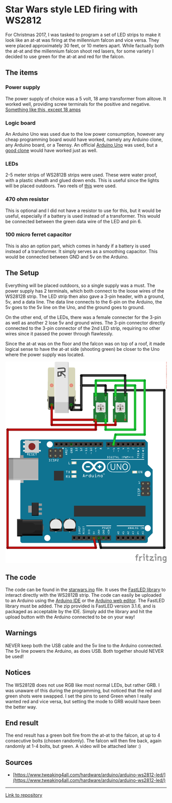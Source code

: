 # Star Wars style LED firing with WS2812

For Christmas 2017, I was tasked to program a set of LED strips to make it look like an at-at was firing at the millennium falcon and vice versa. They were placed approximately 30 feet, or 10 meters apart. While factually both the at-at and the millennium falcon shoot red lasers, for some variety I decided to use green for the at-at and red for the falcon.

## The items

### Power supply

The power supply of choice was a 5 volt, 18 amp transformer from alitove. It worked well, providing screw terminals for the positive and negative. [Something like this, except 18 amps](https://www.amazon.com/ALITOVE-Adapter-Converter-Charger-5-5x2-1mm/dp/B01M0KLECZ/ref=cm_cr_arp_d_product_top?ie=UTF8)

### Logic board

An Arduino Uno was used due to the low power consumption, however any cheap programming board would have worked, namely any Arduino clone, any Arduino board, or a Teensy. An official [Arduino Uno](https://www.amazon.com/Arduino-Uno-R3-Microcontroller-A000066/dp/B008GRTSV6/ref=sr_1_4?ie=UTF8&qid=1512700508&sr=8-4) was used, but a [good clone](https://www.amazon.com/Elegoo-Board-ATmega328P-ATMEGA16U2-Arduino/dp/B01EWOE0UU/ref=sr_1_3?ie=UTF8&qid=1512700508&sr=8-3&keywords=arduino+uno) would have worked just as well.

### LEDs

2-5 meter strips of WS2812B strips were used. These were water proof, with a plastic sheath and glued down ends. This is useful since the lights will be placed outdoors. Two reels of [this](https://www.amazon.com/dp/B018X04ES2/ref=psdc_11974311_t1_B00ZHB9M6A) were used.

### 470 ohm resistor

This is optional and I did not have a resistor to use for this, but it would be useful, especially if a battery is used instead of a transformer. This would be connected between the green data wire of the LED and pin 6.

### 100 micro ferret capacitor

This is also an option part, which comes in handy if a battery is used instead of a transformer. It simply serves as a smoothing capacitor. This would be connected between GND and 5v on the Arduino.

## The Setup

Everything will be placed outdoors, so a single supply was a must. The power supply has 2 terminals, which both connect to the loose wires of the WS2812B strip. The LED strip then also gave a 3-pin header, with a ground, 5v, and a data line. The data line connects to the 6-pin on the Arduino, the 5v goes to the 5v line on the Uno, and the ground goes to ground.

On the other end, of the LEDs, there was a female connecter for the 3-pin as well as another 2 lose 5v and ground wires. The 3-pin connector directly connected to the 3-pin connector of the 2nd LED strip, requiring no other wires since it passed the power through flawlessly.

Since the at-at was on the floor and the falcon was on top of a roof, it made logical sense to have the at-at side (shooting green) be closer to the Uno where the power supply was located.

![Wiring Diagram](/wiringDiagram.png?raw=true)

## The code

The code can be found in the [starwars.ino](/starwars.ino) file. It uses the [FastLED library](http://fastled.io/) to interact directly with the WS2812B strip. The code can easily be uploaded to an Arduino using the [Arduino IDE](https://www.arduino.cc/en/Main/Software) or the [Arduino web editor](https://create.arduino.cc/editor). The FastLED library must be added. The zip provided is FastLED version 3.1.6, and is packaged as acceptable by the IDE. Simply add the library and hit the upload button with the Arduino connected to be on your way!

## Warnings

NEVER keep both the USB cable and the 5v line to the Arduino connected. The 5v line powers the Arduino, as does USB. Both together should NEVER be used!

## Notices

The WS2812B does not use RGB like most normal LEDs, but rather GRB. I was unaware of this during the programming, but noticed that the red and green shots were swapped. I set the pins to send Green when I really wanted red and vice versa, but setting the mode to GRB would have been the better way. 

## End result

The end result has a green bolt fire from the at-at to the falcon, at up to 4 consecutive bolts (chosen randomly). The falcon will then fire back, again randomly at 1-4 bolts, but green. A video will be attached later :)

## Sources

- [https://www.tweaking4all.com/hardware/arduino/arduino-ws2812-led/](https://www.tweaking4all.com/hardware/arduino/arduino-ws2812-led/)

-----------------------------------

[Link to repository](https://github.com/cool00geek/StarWarsLEDStrip)
